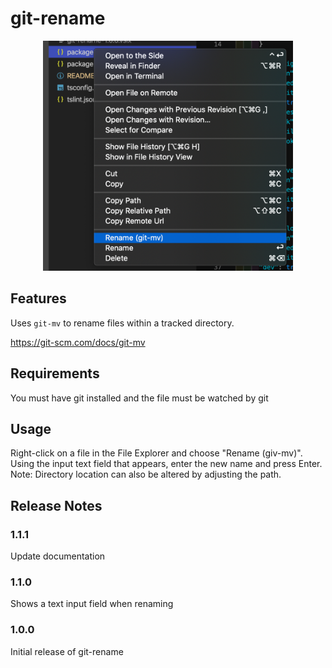 # git-rename

<p align="center">
  <img src="https://raw.githubusercontent.com/adam8810/vscode-git-rename/master/images/docs/menu.png" alt="Menu" width="400" />
</p>

## Features

Uses `git-mv` to rename files within a tracked directory.

https://git-scm.com/docs/git-mv

## Requirements

You must have git installed and the file must be watched by git

## Usage

Right-click on a file in the File Explorer and choose "Rename (giv-mv)". Using the input text field that appears, enter the new name and press Enter. Note: Directory location can also be altered by adjusting the path.

## Release Notes

### 1.1.1

Update documentation

### 1.1.0

Shows a text input field when renaming

### 1.0.0

Initial release of git-rename
